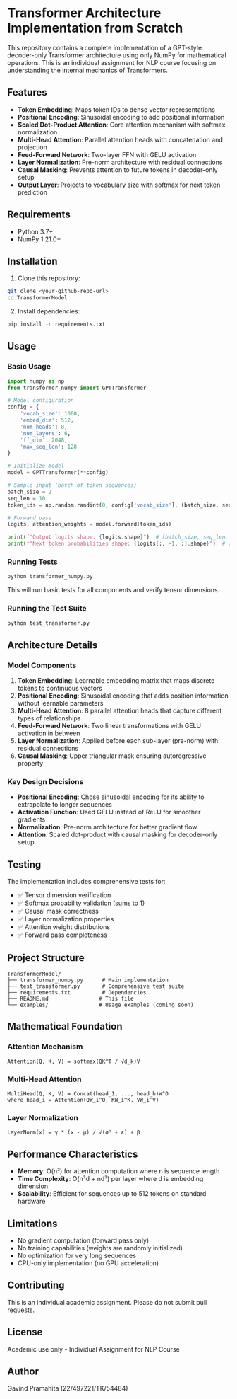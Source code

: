 # Transformer Architecture Implementation from Scratch

This repository contains a complete implementation of a GPT-style decoder-only Transformer architecture using only NumPy for mathematical operations. This is an individual assignment for NLP course focusing on understanding the internal mechanics of Transformers.

## Features

- **Token Embedding**: Maps token IDs to dense vector representations
- **Positional Encoding**: Sinusoidal encoding to add positional information
- **Scaled Dot-Product Attention**: Core attention mechanism with softmax normalization
- **Multi-Head Attention**: Parallel attention heads with concatenation and projection
- **Feed-Forward Network**: Two-layer FFN with GELU activation
- **Layer Normalization**: Pre-norm architecture with residual connections
- **Causal Masking**: Prevents attention to future tokens in decoder-only setup
- **Output Layer**: Projects to vocabulary size with softmax for next token prediction

## Requirements

- Python 3.7+
- NumPy 1.21.0+

## Installation

1. Clone this repository:
```bash
git clone <your-github-repo-url>
cd TransformerModel
```

2. Install dependencies:
```bash
pip install -r requirements.txt
```

## Usage

### Basic Usage

```python
import numpy as np
from transformer_numpy import GPTTransformer

# Model configuration
config = {
    'vocab_size': 1000,
    'embed_dim': 512,
    'num_heads': 8,
    'num_layers': 6,
    'ff_dim': 2048,
    'max_seq_len': 128
}

# Initialize model
model = GPTTransformer(**config)

# Sample input (batch of token sequences)
batch_size = 2
seq_len = 10
token_ids = np.random.randint(0, config['vocab_size'], (batch_size, seq_len))

# Forward pass
logits, attention_weights = model.forward(token_ids)

print(f"Output logits shape: {logits.shape}")  # [batch_size, seq_len, vocab_size]
print(f"Next token probabilities shape: {logits[:, -1, :].shape}")  # [batch_size, vocab_size]
```

### Running Tests

```python
python transformer_numpy.py
```

This will run basic tests for all components and verify tensor dimensions.

### Running the Test Suite

```python
python test_transformer.py
```

## Architecture Details

### Model Components

1. **Token Embedding**: Learnable embedding matrix that maps discrete tokens to continuous vectors
2. **Positional Encoding**: Sinusoidal encoding that adds position information without learnable parameters
3. **Multi-Head Attention**: 8 parallel attention heads that capture different types of relationships
4. **Feed-Forward Network**: Two linear transformations with GELU activation in between
5. **Layer Normalization**: Applied before each sub-layer (pre-norm) with residual connections
6. **Causal Masking**: Upper triangular mask ensuring autoregressive property

### Key Design Decisions

- **Positional Encoding**: Chose sinusoidal encoding for its ability to extrapolate to longer sequences
- **Activation Function**: Used GELU instead of ReLU for smoother gradients
- **Normalization**: Pre-norm architecture for better gradient flow
- **Attention**: Scaled dot-product with causal masking for decoder-only setup

## Testing

The implementation includes comprehensive tests for:

- ✅ Tensor dimension verification
- ✅ Softmax probability validation (sums to 1)
- ✅ Causal mask correctness
- ✅ Layer normalization properties
- ✅ Attention weight distributions
- ✅ Forward pass completeness

## Project Structure

```
TransformerModel/
├── transformer_numpy.py      # Main implementation
├── test_transformer.py       # Comprehensive test suite
├── requirements.txt          # Dependencies
├── README.md                # This file
└── examples/                # Usage examples (coming soon)
```

## Mathematical Foundation

### Attention Mechanism
```
Attention(Q, K, V) = softmax(QK^T / √d_k)V
```

### Multi-Head Attention
```
MultiHead(Q, K, V) = Concat(head_1, ..., head_h)W^O
where head_i = Attention(QW_i^Q, KW_i^K, VW_i^V)
```

### Layer Normalization
```
LayerNorm(x) = γ * (x - μ) / √(σ² + ε) + β
```

## Performance Characteristics

- **Memory**: O(n²) for attention computation where n is sequence length
- **Time Complexity**: O(n²d + nd²) per layer where d is embedding dimension
- **Scalability**: Efficient for sequences up to 512 tokens on standard hardware

## Limitations

- No gradient computation (forward pass only)
- No training capabilities (weights are randomly initialized)
- No optimization for very long sequences
- CPU-only implementation (no GPU acceleration)

## Contributing

This is an individual academic assignment. Please do not submit pull requests.

## License

Academic use only - Individual Assignment for NLP Course

## Author

Gavind Pramahita 
(22/497221/TK/54484)